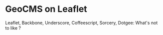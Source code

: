 GeoCMS on Leaflet
=================

Leaflet, Backbone, Underscore, Coffeescript, Sorcery, Dotgee: What's not to like ?
